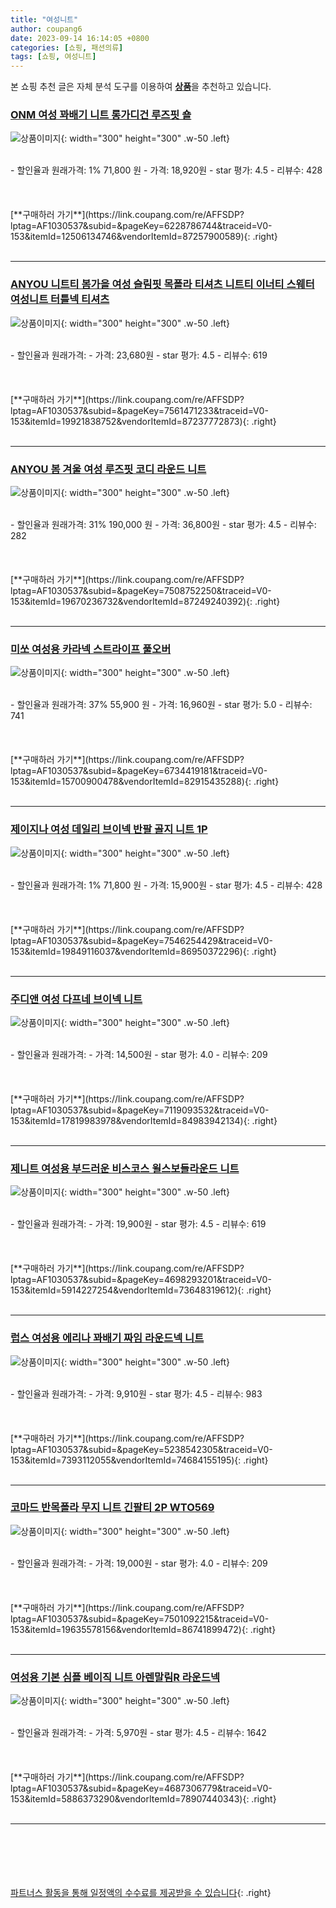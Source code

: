 ```yaml
---
title: "여성니트"
author: coupang6
date: 2023-09-14 16:14:05 +0800
categories: [쇼핑, 패션의류]
tags: [쇼핑, 여성니트]
---
```


본 쇼핑 추천 글은 자체 분석 도구를 이용하여 [**상품**](https://link.coupang.com/a/bao1ui)을 추천하고 있습니다.

### [ONM 여성 꽈배기 니트 롱가디건 루즈핏 숄](https://link.coupang.com/re/AFFSDP?lptag=AF1030537&subid=&pageKey=6228786744&traceid=V0-153&itemId=12506134746&vendorItemId=87257900589)

![상품이미지](https://thumbnail7.coupangcdn.com/thumbnails/remote/230x230ex/image/vendor_inventory/b754/4a0c5af0f77f6c62cd2515593963d7ece85309edc41236b2600f948e3210.jpg){: width="300" height="300" .w-50 .left}


<br>
- 할인율과 원래가격: 1%  71,800   원
- 가격: 18,920원
- star 평가: 4.5
- 리뷰수: 428
<br>
<br>
<br>
<br>
[**구매하러 가기**](https://link.coupang.com/re/AFFSDP?lptag=AF1030537&subid=&pageKey=6228786744&traceid=V0-153&itemId=12506134746&vendorItemId=87257900589){: .right}
<br>
<br>

---

### [ANYOU 니트티 봄가을 여성 슬림핏 목폴라 티셔츠 니트티 이너티 스웨터 여성니트 터틀넥 티셔츠](https://link.coupang.com/re/AFFSDP?lptag=AF1030537&subid=&pageKey=7561471233&traceid=V0-153&itemId=19921838752&vendorItemId=87237772873)

![상품이미지](https://thumbnail10.coupangcdn.com/thumbnails/remote/230x230ex/image/vendor_inventory/14b7/60302ab4b5df7993a2168adffc7848207ded54a703615aec59d4edb0f14e.jpg){: width="300" height="300" .w-50 .left}


<br>
- 할인율과 원래가격: 
- 가격: 23,680원
- star 평가: 4.5
- 리뷰수: 619
<br>
<br>
<br>
<br>
[**구매하러 가기**](https://link.coupang.com/re/AFFSDP?lptag=AF1030537&subid=&pageKey=7561471233&traceid=V0-153&itemId=19921838752&vendorItemId=87237772873){: .right}
<br>
<br>

---

### [ANYOU 봄 겨울 여성 루즈핏 코디 라운드 니트](https://link.coupang.com/re/AFFSDP?lptag=AF1030537&subid=&pageKey=7508752250&traceid=V0-153&itemId=19670236732&vendorItemId=87249240392)

![상품이미지](https://thumbnail6.coupangcdn.com/thumbnails/remote/230x230ex/image/vendor_inventory/16e5/1927ae955cf96809f79a6a34244ee3496946947a7d88df265d129de58e4c.jpg){: width="300" height="300" .w-50 .left}


<br>
- 할인율과 원래가격: 31%  190,000   원
- 가격: 36,800원
- star 평가: 4.5
- 리뷰수: 282
<br>
<br>
<br>
<br>
[**구매하러 가기**](https://link.coupang.com/re/AFFSDP?lptag=AF1030537&subid=&pageKey=7508752250&traceid=V0-153&itemId=19670236732&vendorItemId=87249240392){: .right}
<br>
<br>

---

### [미쏘 여성용 카라넥 스트라이프 풀오버](https://link.coupang.com/re/AFFSDP?lptag=AF1030537&subid=&pageKey=6734419181&traceid=V0-153&itemId=15700900478&vendorItemId=82915435288)

![상품이미지](https://thumbnail8.coupangcdn.com/thumbnails/remote/230x230ex/image/rs_quotation_api/jzbax4lk/2311123ed3b642c6b9802cc019ba9783.jpg){: width="300" height="300" .w-50 .left}


<br>
- 할인율과 원래가격: 37%  55,900   원
- 가격: 16,960원
- star 평가: 5.0
- 리뷰수: 741
<br>
<br>
<br>
<br>
[**구매하러 가기**](https://link.coupang.com/re/AFFSDP?lptag=AF1030537&subid=&pageKey=6734419181&traceid=V0-153&itemId=15700900478&vendorItemId=82915435288){: .right}
<br>
<br>

---

### [제이지나 여성 데일리 브이넥 반팔 골지 니트 1P](https://link.coupang.com/re/AFFSDP?lptag=AF1030537&subid=&pageKey=7546254429&traceid=V0-153&itemId=19849116037&vendorItemId=86950372296)

![상품이미지](https://thumbnail7.coupangcdn.com/thumbnails/remote/230x230ex/image/vendor_inventory/51b7/f736f32c6b11f03d465a09f8c5e45438856b4211e176db534f3782013582.jpg){: width="300" height="300" .w-50 .left}


<br>
- 할인율과 원래가격: 1%  71,800   원
- 가격: 15,900원
- star 평가: 4.5
- 리뷰수: 428
<br>
<br>
<br>
<br>
[**구매하러 가기**](https://link.coupang.com/re/AFFSDP?lptag=AF1030537&subid=&pageKey=7546254429&traceid=V0-153&itemId=19849116037&vendorItemId=86950372296){: .right}
<br>
<br>

---

### [주디앤 여성 다프네 브이넥 니트](https://link.coupang.com/re/AFFSDP?lptag=AF1030537&subid=&pageKey=7119093532&traceid=V0-153&itemId=17819983978&vendorItemId=84983942134)

![상품이미지](https://thumbnail8.coupangcdn.com/thumbnails/remote/230x230ex/image/vendor_inventory/19eb/a9748bb339459ab107e9cf087bc6a41ef0b0d2d1cbefc625557c6991a497.jpg){: width="300" height="300" .w-50 .left}


<br>
- 할인율과 원래가격: 
- 가격: 14,500원
- star 평가: 4.0
- 리뷰수: 209
<br>
<br>
<br>
<br>
[**구매하러 가기**](https://link.coupang.com/re/AFFSDP?lptag=AF1030537&subid=&pageKey=7119093532&traceid=V0-153&itemId=17819983978&vendorItemId=84983942134){: .right}
<br>
<br>

---

### [제니트 여성용 부드러운 비스코스 윌스보들라운드 니트](https://link.coupang.com/re/AFFSDP?lptag=AF1030537&subid=&pageKey=4698293201&traceid=V0-153&itemId=5914227254&vendorItemId=73648319612)

![상품이미지](https://thumbnail6.coupangcdn.com/thumbnails/remote/230x230ex/image/retail/images/8404309041487-7f176d4f-6fbd-402d-b040-752d7655f977.jpg){: width="300" height="300" .w-50 .left}


<br>
- 할인율과 원래가격: 
- 가격: 19,900원
- star 평가: 4.5
- 리뷰수: 619
<br>
<br>
<br>
<br>
[**구매하러 가기**](https://link.coupang.com/re/AFFSDP?lptag=AF1030537&subid=&pageKey=4698293201&traceid=V0-153&itemId=5914227254&vendorItemId=73648319612){: .right}
<br>
<br>

---

### [럽스 여성용 에리나 꽈배기 짜임 라운드넥 니트](https://link.coupang.com/re/AFFSDP?lptag=AF1030537&subid=&pageKey=5238542305&traceid=V0-153&itemId=7393112055&vendorItemId=74684155195)

![상품이미지](https://thumbnail9.coupangcdn.com/thumbnails/remote/230x230ex/image/rs_quotation_api/e5uphknt/70327a8903f8483d89c5ebd647cd8eb5.jpg){: width="300" height="300" .w-50 .left}


<br>
- 할인율과 원래가격: 
- 가격: 9,910원
- star 평가: 4.5
- 리뷰수: 983
<br>
<br>
<br>
<br>
[**구매하러 가기**](https://link.coupang.com/re/AFFSDP?lptag=AF1030537&subid=&pageKey=5238542305&traceid=V0-153&itemId=7393112055&vendorItemId=74684155195){: .right}
<br>
<br>

---

### [코마드 반목폴라 무지 니트 긴팔티 2P WTO569](https://link.coupang.com/re/AFFSDP?lptag=AF1030537&subid=&pageKey=7501092215&traceid=V0-153&itemId=19635578156&vendorItemId=86741899472)

![상품이미지](https://thumbnail8.coupangcdn.com/thumbnails/remote/230x230ex/image/vendor_inventory/f096/4995b3dc78ae9c7088c4ed6a0c89f56896d523628c28e5b4a99f28304ca3.jpg){: width="300" height="300" .w-50 .left}


<br>
- 할인율과 원래가격: 
- 가격: 19,000원
- star 평가: 4.0
- 리뷰수: 209
<br>
<br>
<br>
<br>
[**구매하러 가기**](https://link.coupang.com/re/AFFSDP?lptag=AF1030537&subid=&pageKey=7501092215&traceid=V0-153&itemId=19635578156&vendorItemId=86741899472){: .right}
<br>
<br>

---

### [여성용 기본 심플 베이직 니트 아렌말림R 라운드넥](https://link.coupang.com/re/AFFSDP?lptag=AF1030537&subid=&pageKey=4687306779&traceid=V0-153&itemId=5886373290&vendorItemId=78907440343)

![상품이미지](https://thumbnail9.coupangcdn.com/thumbnails/remote/230x230ex/image/retail/images/7384865150316088-cee25f61-6fa2-4ac6-b5c1-6780e270f55b.png){: width="300" height="300" .w-50 .left}


<br>
- 할인율과 원래가격: 
- 가격: 5,970원
- star 평가: 4.5
- 리뷰수: 1642
<br>
<br>
<br>
<br>
[**구매하러 가기**](https://link.coupang.com/re/AFFSDP?lptag=AF1030537&subid=&pageKey=4687306779&traceid=V0-153&itemId=5886373290&vendorItemId=78907440343){: .right}
<br>
<br>

---
<br><br><br><br><br> [파트너스 활동을 통해 일정액의 수수료를 제공받을 수 있습니다](https://link.coupang.com/a/bao1ui){: .right}